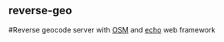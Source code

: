 ## reverse-geo

#Reverse geocode server with [OSM](https://www.openstreetmap.org/) and  [echo](https://echo.labstack.com/) web framework